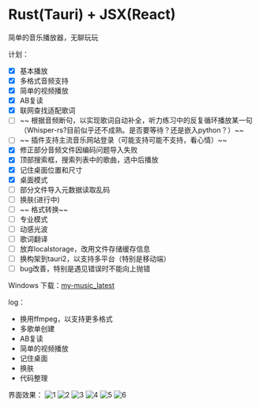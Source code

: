 # Rust(Tauri) + JSX(React)

简单的音乐播放器，无聊玩玩

计划：
- [x] 基本播放
- [x] 多格式音频支持
- [x] 简单的视频播放
- [x] AB复读
- [x] 联网查找适配歌词
- [ ] ~~ 根据音频断句，以实现歌词自动补全，听力练习中的反复循环播放某一句（Whisper-rs?目前似乎还不成熟。是否要等待？还是嵌入python？）~~
- [ ] ~~ 插件支持主流音乐网站登录（可能支持可能不支持，看心情）~~
- [x] 修正部分音频文件因编码问题导入失败
- [x] 顶部搜索框，搜索列表中的歌曲，选中后播放
- [x] 记住桌面位置和尺寸
- [x] 桌面模式
- [ ] 部分文件导入元数据读取乱码
- [ ] 换肤(进行中)
- [ ] ~~ 格式转换~~
- [ ] 专业模式
- [ ] 动感光波
- [ ] 歌词翻译
- [ ] 放弃localstorage，改用文件存储缓存信息
- [ ] 换构架到tauri2，以支持多平台（特别是移动端）
- [ ] bug改善，特别是遇见错误时不能向上抛错

Windows 下载：[my-music_latest](https://github.com/hellolio/my_music/releases)

log：
- 换用ffmpeg，以支持更多格式
- 多歌单创建
- AB复读
- 简单的视频播放
- 记住桌面
- 换肤
- 代码整理

界面效果：
![1](markdown/pc3.png)
![2](markdown/pc1.png)
![3](markdown/pc2.png)
![4](markdown/mobile1.png)
![5](markdown/mobile2.png)
![6](markdown/mobile3.png)

